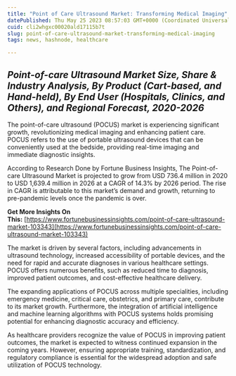 ```yaml
---
title: "Point of Care Ultrasound Market: Transforming Medical Imaging"
datePublished: Thu May 25 2023 08:57:03 GMT+0000 (Coordinated Universal Time)
cuid: cli2whgxc00020ald17115b7t
slug: point-of-care-ultrasound-market-transforming-medical-imaging
tags: news, hashnode, healthcare

---
```


## ***Point-of-care Ultrasound Market Size, Share & Industry Analysis, By Product (Cart-based, and Hand-held), By End User (Hospitals, Clinics, and Others), and Regional Forecast, 2020-2026***

The point-of-care ultrasound (POCUS) market is experiencing significant growth, revolutionizing medical imaging and enhancing patient care. POCUS refers to the use of portable ultrasound devices that can be conveniently used at the bedside, providing real-time imaging and immediate diagnostic insights.

According to Research Done by Fortune Business Insights, The Point-of-care Ultrasound Market is projected to grow from USD 736.4 million in 2020 to USD 1,639.4 million in 2026 at a CAGR of 14.3% by 2026 period. The rise in CAGR is attributable to this market’s demand and growth, returning to pre-pandemic levels once the pandemic is over.

**Get More Insights On This:** [https://www.fortunebusinessinsights.com/point-of-care-ultrasound-market-103343](https://www.fortunebusinessinsights.com/point-of-care-ultrasound-market-103343)

The market is driven by several factors, including advancements in ultrasound technology, increased accessibility of portable devices, and the need for rapid and accurate diagnoses in various healthcare settings. POCUS offers numerous benefits, such as reduced time to diagnosis, improved patient outcomes, and cost-effective healthcare delivery.

The expanding applications of POCUS across multiple specialities, including emergency medicine, critical care, obstetrics, and primary care, contribute to its market growth. Furthermore, the integration of artificial intelligence and machine learning algorithms with POCUS systems holds promising potential for enhancing diagnostic accuracy and efficiency.

As healthcare providers recognize the value of POCUS in improving patient outcomes, the market is expected to witness continued expansion in the coming years. However, ensuring appropriate training, standardization, and regulatory compliance is essential for the widespread adoption and safe utilization of POCUS technology.